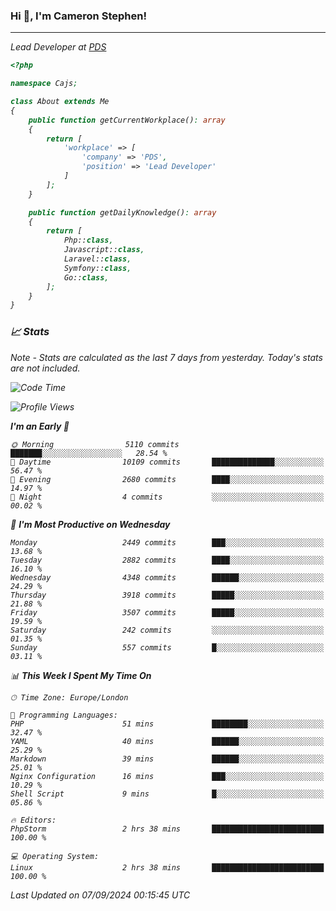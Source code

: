 ### Hi 👋, I'm Cameron Stephen!
<hr>
<p><em>Lead Developer at <a href="https://prindatasolutions.co.uk">PDS</a></p>


```php
<?php

namespace Cajs;

class About extends Me
{
    public function getCurrentWorkplace(): array
    {
        return [
            'workplace' => [
                'company' => 'PDS',
                'position' => 'Lead Developer'
            ]
        ];
    }

    public function getDailyKnowledge(): array
    {
        return [
            Php::class,
            Javascript::class,
            Laravel::class,
            Symfony::class,
            Go::class,
        ];
    }
}
```

### 📈 Stats
<p><em>Note - Stats are calculated as the last 7 days from yesterday. Today's stats are not included.</em></p>


<!--START_SECTION:waka-->
![Code Time](http://img.shields.io/badge/Code%20Time-3%2C930%20hrs%2056%20mins-blue)

![Profile Views](http://img.shields.io/badge/Profile%20Views-0-blue)

**I'm an Early 🐤** 

```text
🌞 Morning                5110 commits        ███████░░░░░░░░░░░░░░░░░░   28.54 % 
🌆 Daytime                10109 commits       ██████████████░░░░░░░░░░░   56.47 % 
🌃 Evening                2680 commits        ████░░░░░░░░░░░░░░░░░░░░░   14.97 % 
🌙 Night                  4 commits           ░░░░░░░░░░░░░░░░░░░░░░░░░   00.02 % 
```
📅 **I'm Most Productive on Wednesday** 

```text
Monday                   2449 commits        ███░░░░░░░░░░░░░░░░░░░░░░   13.68 % 
Tuesday                  2882 commits        ████░░░░░░░░░░░░░░░░░░░░░   16.10 % 
Wednesday                4348 commits        ██████░░░░░░░░░░░░░░░░░░░   24.29 % 
Thursday                 3918 commits        █████░░░░░░░░░░░░░░░░░░░░   21.88 % 
Friday                   3507 commits        █████░░░░░░░░░░░░░░░░░░░░   19.59 % 
Saturday                 242 commits         ░░░░░░░░░░░░░░░░░░░░░░░░░   01.35 % 
Sunday                   557 commits         █░░░░░░░░░░░░░░░░░░░░░░░░   03.11 % 
```


📊 **This Week I Spent My Time On** 

```text
🕑︎ Time Zone: Europe/London

💬 Programming Languages: 
PHP                      51 mins             ████████░░░░░░░░░░░░░░░░░   32.47 % 
YAML                     40 mins             ██████░░░░░░░░░░░░░░░░░░░   25.29 % 
Markdown                 39 mins             ██████░░░░░░░░░░░░░░░░░░░   25.01 % 
Nginx Configuration      16 mins             ███░░░░░░░░░░░░░░░░░░░░░░   10.29 % 
Shell Script             9 mins              █░░░░░░░░░░░░░░░░░░░░░░░░   05.86 % 

🔥 Editors: 
PhpStorm                 2 hrs 38 mins       █████████████████████████   100.00 % 

💻 Operating System: 
Linux                    2 hrs 38 mins       █████████████████████████   100.00 % 
```


 Last Updated on 07/09/2024 00:15:45 UTC
<!--END_SECTION:waka-->
